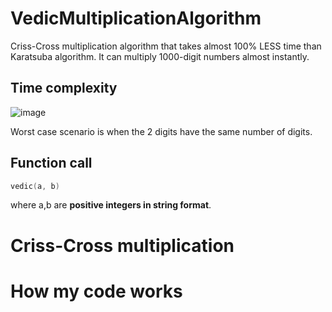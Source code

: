 # VedicMultiplicationAlgorithm
Criss-Cross multiplication algorithm that takes almost 100% LESS time than Karatsuba algorithm. It can multiply 1000-digit numbers almost instantly.
## Time complexity ##
![image](https://user-images.githubusercontent.com/65414576/155485833-6879c3a5-96af-46da-8bd8-24ec270fc61a.png)

Worst case scenario is when the 2 digits have the same number of digits. 
## Function call ##
```cpp
vedic(a, b)
``` 
where a,b are **positive integers in string format**.

# Criss-Cross multiplication # 

# How my code works #

# #
